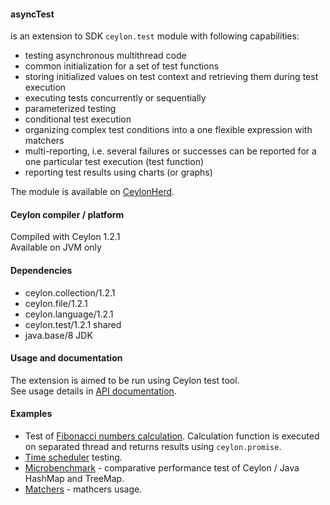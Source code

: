 #### asyncTest
is an extension to SDK `ceylon.test` module with following capabilities:
* testing asynchronous multithread code
* common initialization for a set of test functions
* storing initialized values on test context and retrieving them during test execution
* executing tests concurrently or sequentially
* parameterized testing
* conditional test execution
* organizing complex test conditions into a one flexible expression with matchers
* multi-reporting, i.e. several failures or successes can be reported for a one particular test execution (test function)
* reporting test results using charts (or graphs)
 
The module is available on [CeylonHerd](https://herd.ceylon-lang.org/modules/herd.asynctest).

 
#### Ceylon compiler / platform

Compiled with Ceylon 1.2.1  
Available on JVM only


#### Dependencies

* ceylon.collection/1.2.1
* ceylon.file/1.2.1
* ceylon.language/1.2.1
* ceylon.test/1.2.1 shared
* java.base/8 JDK


#### Usage and documentation
 
The extension is aimed to be run using Ceylon test tool.  
See usage details in [API documentation](https://modules.ceylon-lang.org/repo/1/herd/asynctest/0.4.0/module-doc/api/index.html).
 
 
#### Examples
 
* Test of [Fibonacci numbers calculation](examples/herd/examples/asynctest/fibonacci).
  Calculation function is executed on separated thread and returns results using `ceylon.promise`.
* [Time scheduler](examples/herd/examples/asynctest/scheduler) testing.
* [Microbenchmark](examples/herd/examples/asynctest/mapperformance) -
  comparative performance test of Ceylon / Java HashMap and TreeMap.
* [Matchers](examples/herd/examples/asynctest/matchers) - mathcers usage.
